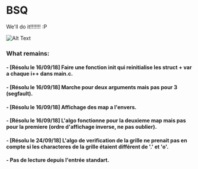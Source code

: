 # BSQ
We'll do it!!!!!!! :P

![Alt Text](https://media.giphy.com/media/b7f0X8Okk1uyk/giphy.gif)

### What remains:
#### - [Résolu le 16/09/18] Faire une fonction init qui reinitialise les struct + var a chaque i++ dans main.c.
#### - [Résolu le 16/09/18] Marche pour deux arguments mais pas pour 3 (segfault).
#### - [Résolu le 16/09/18] Affichage des map a l'envers.
#### - [Résolu le 16/09/18] L'algo fonctionne pour la deuxieme map mais pas pour la premiere (ordre d'affichage inverse, ne pas oublier).
#### - [Résolu le 24/09/18] L'algo de verification de la grille ne prenait pas en compte si les characteres de la grille étaient différent de '.' et 'o'.
#### - Pas de lecture depuis l'entrée standart.
